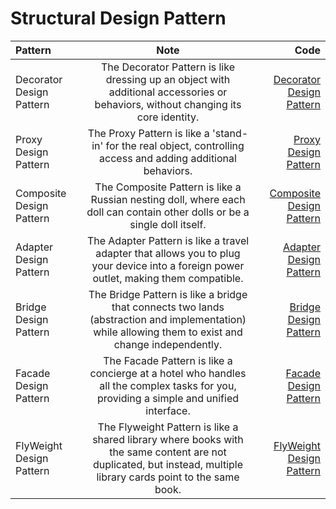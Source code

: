 
# Structural Design Pattern
| Pattern | Note | Code |
|:-------------|:--------------:|-------------:|
| Decorator Design Pattern | The Decorator Pattern is like dressing up an object with additional accessories or behaviors, without changing its core identity. | [Decorator Design Pattern](01-decorator.md) |
| Proxy Design Pattern | The Proxy Pattern is like a 'stand-in' for the real object, controlling access and adding additional behaviors. | [Proxy Design Pattern](02-proxy.md) |
| Composite Design Pattern | The Composite Pattern is like a Russian nesting doll, where each doll can contain other dolls or be a single doll itself. | [Composite Design Pattern](03-composite.md) |
| Adapter Design Pattern | The Adapter Pattern is like a travel adapter that allows you to plug your device into a foreign power outlet, making them compatible. | [Adapter Design Pattern](04-adapter.md) |
| Bridge Design Pattern | The Bridge Pattern is like a bridge that connects two lands (abstraction and implementation) while allowing them to exist and change independently. | [Bridge Design Pattern](05-bridge.md) |
| Facade Design Pattern | The Facade Pattern is like a concierge at a hotel who handles all the complex tasks for you, providing a simple and unified interface. | [Facade Design Pattern](06-facade.md) |
| FlyWeight Design Pattern | The Flyweight Pattern is like a shared library where books with the same content are not duplicated, but instead, multiple library cards point to the same book. | [FlyWeight Design Pattern](07-flyweight.md) |